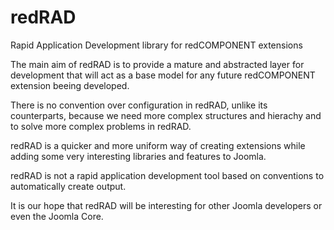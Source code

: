 redRAD
======

Rapid Application Development library for redCOMPONENT extensions

The main aim of redRAD is to provide a mature and abstracted layer for development that will act as a base model for any future redCOMPONENT extension beeing developed.

There is no convention over configuration in redRAD, unlike its counterparts, because we need more complex structures and hierachy and to solve more complex problems in redRAD.

redRAD is a quicker and more uniform way of creating extensions while adding some very interesting libraries and features to Joomla.

redRAD is not a rapid application development tool based on conventions to automatically create output.

It is our hope that redRAD will be interesting for other Joomla developers or even the Joomla Core.

